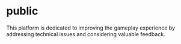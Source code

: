 # public
This platform is dedicated to improving the gameplay experience by addressing technical issues and considering valuable feedback.
